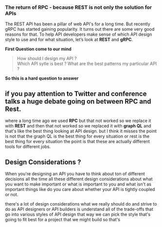 ### The return of RPC -  because REST is not only the solution for APIs

The REST API has been a pillar of web API's for a long time. But recently gRPC has started gaining popularity. It turns out there are some very good reasons for that. To help API developers make sense of which API design style to use and for what situation, let’s look at **REST** and **gRPC**.

**First Question come to our mind**

> How should I design my API ?  
> Which API sytle is best ? 
> What are the best patterns my particular API ?

**So this is a hard question to answer**

## if you pay attention to Twitter and conference talks a huge debate going on between RPC and Rest.

where a long time ago we used **RPC** but that not worked so we replace it with **REST** and then that not worked so we replaced it with **graph QL** and that's like the best thing  looking at API design. but I think it misses the point is not that the graph QL is the best thing for every situation or rest is the best thing for every situation the point is that these are actually different tools for different jobs.

## Design Considerations ?

When you're designing an API you have to think about ton of different decisions all the time all these different design considerations about what you want to make important or what is important to you and what isn't as important things like do you care about whether your API is tightly coupled or not.


there's a lot of design considerations what we really should do and strive to do as API designers or API builders is understand all of the trade-offs that go into various styles of API design that way we can pick the style that's going to fit best for a project that we might build so that's
<!--stackedit_data:
eyJoaXN0b3J5IjpbLTg2NTAzOTIwNiwxNDI4OTk3NzI4LC02NT
QyMTE2MTAsNjQ1MTE5ODgzLC04NTk1NDQ0MTksOTY1NjM3NDcz
LC0xMzgyMTE1MzQxLDMwODczMDUzOSwtMTM0MjIzMjE4LDgxOT
E1NTE4MCwtMTY4NTk0NDUxMiw4NDE3MTg2MjIsNjE0NjAxNTg4
LDE2OTU0NzU5MzEsLTE2NjI2NDk4NzgsNDU4ODk0Mjc2LC0xOD
E2MDU3Njk3LC01MzIwMjM0MzgsLTMwOTEyMzA1Niw0NDMwNDQ1
NjVdfQ==
-->